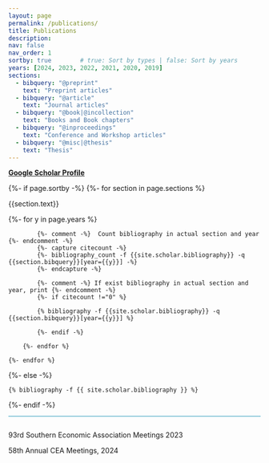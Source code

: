 ```yaml
---
layout: page
permalink: /publications/
title: Publications
description: 
nav: false
nav_order: 1
sortby: true        # true: Sort by types | false: Sort by years
years: [2024, 2023, 2022, 2021, 2020, 2019]
sections:
  - bibquery: "@preprint"
    text: "Preprint articles"
  - bibquery: "@article"
    text: "Journal articles"
  - bibquery: "@book|@incollection"
    text: "Books and Book chapters"
  - bibquery: "@inproceedings"
    text: "Conference and Workshop articles"
  - bibquery: "@misc|@thesis"
    text: "Thesis"
---
```

<!-- _pages/publications.md -->
<div class="publications">
    <a href="https://scholar.google.com/citations?user=8LqmCjAAAAAJ"><b>Google Scholar Profile</b></a>
    <p></p>

{%- if page.sortby -%}
    {%- for section in page.sections %}
        <a id="{{section.text}}"></a>
        <p class="bibtitle">{{section.text}}</p>
        {%- for y in page.years %}

            {%- comment -%}  Count bibliography in actual section and year {%- endcomment -%}
            {%- capture citecount -%}
            {%- bibliography_count -f {{site.scholar.bibliography}} -q {{section.bibquery}}[year={{y}}] -%}
            {%- endcapture -%}

            {%- comment -%} If exist bibliography in actual section and year, print {%- endcomment -%}
            {%- if citecount !="0" %}

            {% bibliography -f {{site.scholar.bibliography}} -q {{section.bibquery}}[year={{y}}] %}

            {%- endif -%}

        {%- endfor %}

    {%- endfor %}

{%- else -%}

    {% bibliography -f {{ site.scholar.bibliography }} %}

{%- endif -%}

<p style="border-top: 1px solid #2698BA; padding-top: 1em"></p>
<p>93rd Southern Economic Association Meetings 2023</p>
<p>58th Annual CEA Meetings, 2024</p>


</div>
